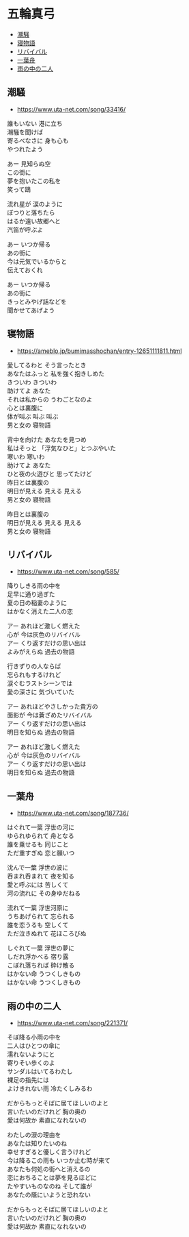 
# 五輪真弓 <!-- omit in toc -->

- [潮騒](#潮騒)
- [寝物語](#寝物語)
- [リバイバル](#リバイバル)
- [一葉舟](#一葉舟)
- [雨の中の二人](#雨の中の二人)


## 潮騒

- https://www.uta-net.com/song/33416/

誰もいない 港に立ち<br>
潮騒を聞けば<br>
寄るべなさに 身も心も<br>
やつれたよう<br>

あー 見知らぬ空<br>
この街に <br>
夢を抱いたこの私を<br>
笑って鴎<br>

流れ星が 涙のように<br>
ぽつりと落ちたら<br>
はるか遠い故郷へと<br>
汽笛が呼ぶよ<br>

あー いつか帰る<br>
あの街に<br>
今は元気でいるからと<br>
伝えておくれ<br>

あー いつか帰る<br>
あの街に<br>
きっとみやげ話などを<br>
聞かせてあげよう<br>


## 寝物語

- https://ameblo.jp/bumimasshochan/entry-12651111811.html

愛してるわと そう言ったとき<br>
あなたはふっと 私を強く抱きしめた<br>
きついわ きついわ<br>
助けてよ あなた<br>
それは私からの うわごとなのよ<br>
心とは裏腹に <br>
体が叫ぶ 叫ぶ 叫ぶ<br>
男と女の 寝物語<br>

背中を向けた あなたを見つめ<br>
私はそっと 「浮気なひと」とつぶやいた<br>
寒いわ 寒いわ<br>
助けてよ あなた<br>
ひと夜の火遊びと 思ってたけど<br>
昨日とは裏腹の <br>
明日が見える 見える 見える<br>
男と女の 寝物語<br>

昨日とは裏腹の <br>
明日が見える 見える 見える<br>
男と女の 寝物語<br>


## リバイバル

- https://www.uta-net.com/song/585/

降りしきる雨の中を<br>
足早に通り過ぎた<br>
夏の日の稲妻のように<br>
はかなく消えた二人の恋<br>

アー あれほど激しく燃えた<br>
心が 今は灰色のリバイバル<br>
アー くり返すだけの思い出は<br>
よみがえらぬ 過去の物語<br>

行きずりの人ならば<br>
忘られもするけれど<br>
涙ぐむラストシーンでは<br>
愛の深さに 気づいていた<br>

アー あれほどやさしかった貴方の<br>
面影が 今は蒼ざめたリバイバル<br>
アー くり返すだけの思い出は<br>
明日を知らぬ 過去の物語<br>

アー あれほど激しく燃えた<br>
心が 今は灰色のリバイバル<br>
アー くり返すだけの思い出は<br>
明日を知らぬ 過去の物語<br>


## 一葉舟

- https://www.uta-net.com/song/187736/

はぐれて一葉 浮世の河に<br>
ゆられゆられて 舟となる<br>
誰を乗せるも 同じこと<br>
ただ重すぎぬ 恋と願いつ<br>

沈んで一葉 浮世の波に<br>
呑まれ呑まれて 夜を知る<br>
愛と呼ぶには 苦しくて<br>
河の流れに その身ゆだねる<br>

流れて一葉 浮世河原に<br>
うちあげられて 忘られる<br>
誰を恋うるも 空しくて<br>
ただ泣きぬれて 花ほころびぬ<br>

しぐれて一葉 浮世の夢に<br>
しだれ浮かべる 宿り露<br>
こぼれ落ちれば 砕け散る<br>
はかない命 うつくしきもの<br>
はかない命 うつくしきもの<br>


## 雨の中の二人

- https://www.uta-net.com/song/221371/

そぼ降る小雨の中を<br>
二人はひとつの傘に<br>
濡れないようにと<br>
寄りそい歩くのよ<br>
サンダルはいてるわたし<br>
裸足の指先には<br>
よけきれない雨 冷たくしみるわ<br>

だからもっとそばに居てほしいのよと<br>
言いたいのだけれど 胸の奥の<br>
愛は何故か 素直になれないの<br>

わたしの涙の理由を<br>
あなたは知りたいのね<br>
幸せすぎると優しく言うけれど<br>
今は降るこの雨も いつか止む時が来て<br>
あなたも何処の街へと消えるの<br>
恋におちることは夢を見るほどに<br>
たやすいものなのね そして誰が<br>
あなたの蔭にいようと恐れない<br>

だからもっとそばに居てほしいのよと<br>
言いたいのだけれど 胸の奥の<br>
愛は何故か 素直になれないの<br>
